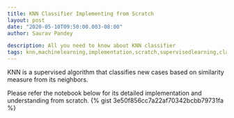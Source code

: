 ```yaml
---
title: KNN Classifier Implementing from Scratch
layout: post
date: "2020-05-10T09:50:00.003-08:00"
author: Saurav Pandey

description: All you need to know about KNN classifier
tags: knn,machinelearning,implementation,scratch,supervisedlearning,classification
---
```

KNN is a supervised algorithm that classifies new cases based on similarity measure from its neighbors. 

Please refer the notebook below for its detailed implementation and understanding from scratch.
{% gist 3e50f856cc7a22af70342bcbb79731fa %}
